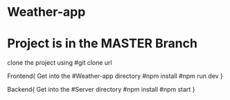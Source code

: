 # Weather-app
# Project is in the MASTER Branch
clone the project using  #git clone url

Frontend{
Get into the #Weather-app directory
#npm install
#npm run dev
}

Backend{
Get into the #Server directory
#npm install
#npm start
}
